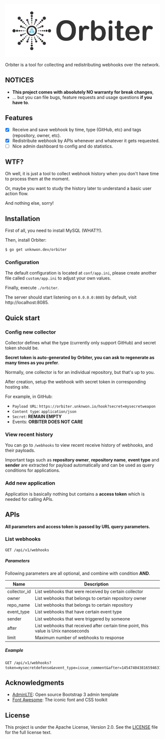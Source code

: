 ![](public/img/orbiter-brand.png)

Orbiter is a tool for collecting and redistributing webhooks over the network.

## NOTICES

- **This project comes with absolutely NO warranty for break changes**,
- ... but you can file bugs, feature requests and usage questions **if you have to**.


## Features

- [x] Receive and save webhook by time, type (GitHub, etc) and tags (repository, owner, etc).
- [x] Redistribute webhook by APIs whenever and whatever it gets requested.
- [ ] Nice admin dashboard to config and do statistics.

## WTF?

Oh well, it is just a tool to collect webhook history when you don't have time to process them at the moment.

Or, maybe you want to study the history later to understand a basic user action flow.

And nothing else, sorry!

## Installation

First of all, you need to install MySQL (WHAT?!).

Then, install Orbiter:

```sh
$ go get unknwon.dev/orbiter
```

### Configuration

The default configuration is located at `conf/app.ini`, please create another file called `custom/app.ini` to adjust your own values.

Finally, execute `./orbiter`.

The server should start listening on `0.0.0.0:8085` by default, visit http://localhost:8085.

## Quick start

### Config new collector

Collector defines what the type (currently only support GitHub) and secret token should be.

**Secret token is auto-generated by Orbiter, you can ask to regenerate as many times as you prefer**.

Normally, one collector is for an individual repository, but that's up to you.

After creation, setup the webhook with secret token in corresponding hosting site.

For example, in GitHub:

- `Payload URL`: `https://orbiter.unknwon.io/hook?secret=mysecretweapon`
- `Content type`: `application/json`
- `Secret`: **REMAIN EMPTY**
- Events: **ORBITER DOES NOT CARE**

### View recent history

You can go to `/webhooks` to view recent receive history of webhooks, and their payloads.

Important tags such as **repository owner**, **repository name**, **event type** and **sender** are extracted for payload automatically and can be used as query conditions for applications.

### Add new application

Application is basically nothing but contains a **access token** which is needed for calling APIs.

## APIs

**All parameters and access token is passed by URL query parameters.**

### List webhooks

```
GET /api/v1/webhooks
```

##### Parameters

Following parameters are all optional, and combine with condition **AND**.

|Name|Description|
|----|-----------|
|collector_id|List webhooks that were received by certain collector|
|owner|List webhooks that belongs to certain repository owner|
|repo_name|List webhooks that belongs to certain repository|
|event_type|List webhooks that have certain event type|
|sender|List webhooks that were triggered by someone|
|after|List webhooks that received after certain time point, this value is Unix nanoseconds|
|limit|Maximum number of webhooks to response|

##### Example

```
GET /api/v1/webhooks?token=mysecretdefense&event_type=issue_comment&after=1454740438165946316&limit=10
```

## Acknowledgments

- [AdminLTE](https://almsaeedstudio.com/): Open source Bootstrap 3 admin template
- [Font Awesome](http://fontawesome.io/): The iconic font and CSS toolkit

## License

This project is under the Apache License, Version 2.0. See the [LICENSE](LICENSE) file for the full license text.
